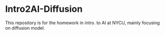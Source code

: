 # Intro2AI-Diffusion
This repository is for the homework in intro. to AI at NYCU, mainly focusing on diffusion model.
